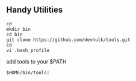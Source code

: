 ## Handy Utilities

```
cd
mkdir bin
cd bin
git clone https://github.com/devhulk/tools.git
cd 
vi .bash_profile
```

add tools to your $PATH

```
$HOME/bin/tools:
```
